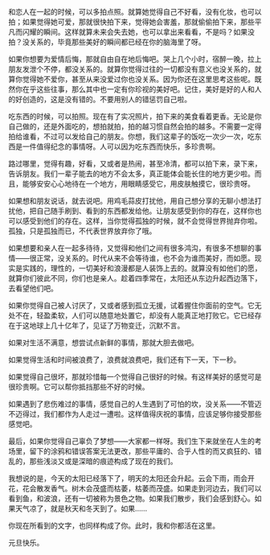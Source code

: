 和恋人在一起的时候，可以多拍点照。就算她觉得自己不好看，没有化妆，也可以拍；如果觉得她可爱，那就很快拍下来，觉得她会害羞，那就偷偷拍下来，那些平凡而闪耀的瞬间。这样就算未来会失去她，也可以拿出来看看，不是吗？如果没拍？没关系的，毕竟那些美好的瞬间都已经在你的脑海里了呀。

如果你想要为爱情后悔，那就自由自在地后悔吧。哭上几个小时，宿醉一晚，拉上朋友发泄个不停，都没关系的。就算你觉得过往的一切都没有意义也没关系的，就算你觉得她不爱你，甚至从来没爱过你也没关系。因为你还在这里思考这些呢。既然你在乎这些往事，那么其中也一定有你珍视的美好吧。记住，美好是好的人和人的好创造的，这是没有错的。不要用别人的错惩罚自己啦。

吃东西的时候，可以拍照。现在有了实况照片，拍下来的美食看着更香。无论是你自己做的，还是外面吃的，想拍就拍，拍的越习惯自然会拍的越多。不需要一定得拍给谁看，不过可以发给自己的朋友。你想，我们这辈子的饭吃一次少一次，吃东西是一件值得纪念的事情呀。人可以因为吃东西而快乐，多珍贵啊。

路过哪里，觉得有趣，好看，又或者是热闹，甚至冷清，都可以拍下来，录下来，告诉朋友。我们一辈子能去的地方不会太多，真正能体会能长住的地方更少啦。而且，能够安安心心地待在一个地方，用眼睛感受它，用皮肤触摸它，很珍贵呀。

如果想和朋友说话，就去说吧。用鸡毛蒜皮打扰他，用自己想分享的无聊小想法打扰他，把自己随手刷到、看到的东西都发给他。让朋友感受到你的存在，这样你也可以感受到他们的存在。这样，当你觉得孤独的时候，就不会觉得世界抛弃你啦。孤独，只是孤独而已，不代表世界放弃你了哦。

如果想要和亲人在一起多待待，又觉得和他们之间有很多鸿沟，有很多不想聊的事情——很正常，没关系的。时代从来不会等待谁，也不会为谁而美好，而如愿。现实是实践的，理性的，一切美好和浪漫都是人装饰上去的。就算没有如他们的愿，就算你们彼此不同，你们也是亲人。趁着四季常在，太阳还从东边升起西边落下，去看望他们吧。

如果你觉得自己被人讨厌了，又或者感到孤立无援，试着握住你面前的空气。它无处不在，轻盈柔软，人们可以随意地处置它，却没有人能真正地打败它。它已经存在于这地球上几十亿年了，见证了万物变迁，沉默不言。

如果对生活不满意，想尝试点新鲜的事情，那就大胆去做吧。

如果觉得生活和时间被浪费了，浪费就浪费吧，我们还有下一天，下一秒。

如果觉得自己很坏，那就珍惜每一个觉得自己很好的时候。有这样美好的感觉可是很珍贵啊。它可以帮你抵挡那些不好的时候。

如果遇到了悲伤难过的事情，感觉自己的人生遇到了可怕的坎，没关系——不管迈不迈得过，我们都作为人走过一遭啦。这样值得庆祝的事情，应该足够你接受那些感觉吧。

最后，如果你觉得自己辜负了梦想——大家都一样呀。我们生下来就坐在人生的考场里，留下的涂鸦和错误答案无法更改，那些平庸的、合乎人性的而又疯狂的、错乱的，那些浅淡又或是深暗的痕迹构成了现在的我们。

我想说的是，今天的太阳已经落下了，明天的太阳还会升起。云会下雨，雨会开花，花会散发香气。树木会茂盛而枯萎，枯萎而茂盛。如果走到河边去，我们可以看到鱼，和波浪，还有一切被称为景色之物。如果我们散步，我们会感到舒心。如果天气凉了，就是秋天和冬天到了。如果……

你现在所看到的文字，也同样构成了你。此时，我和你都活在这里。

元旦快乐。

<!-- ##{"timestamp":1735716001}## -->